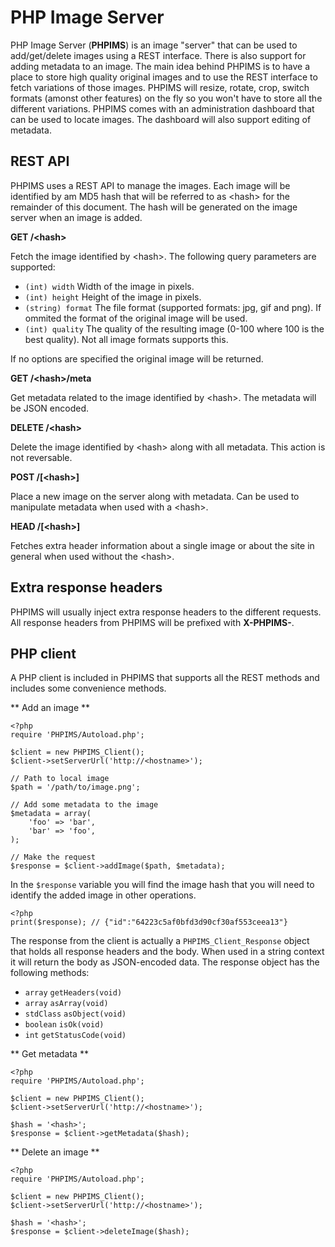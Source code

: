 PHP Image Server
================
PHP Image Server (**PHPIMS**) is an image "server" that can be used to add/get/delete images using a REST interface. There is also support for adding metadata to an image. The main idea behind PHPIMS is to have a place to store high quality original images and to use the REST interface to fetch variations of those images. PHPIMS will resize, rotate, crop, switch formats (amonst other features) on the fly so you won't have to store all the different variations. PHPIMS comes with an administration dashboard that can be used to locate images. The dashboard will also support editing of metadata.

REST API
--------
PHPIMS uses a REST API to manage the images. Each image will be identified by am MD5 hash that will be referred to as &lt;hash&gt; for the remainder of this document. The hash will be generated on the image server when an image is added.

**GET /&lt;hash&gt;**

Fetch the image identified by &lt;hash&gt;. The following query parameters are supported:

* `(int) width` Width of the image in pixels.
* `(int) height` Height of the image in pixels.
* `(string) format` The file format (supported formats: jpg, gif and png). If ommited the format of the original image will be used.
* `(int) quality` The quality of the resulting image (0-100 where 100 is the best quality). Not all image formats supports this.

If no options are specified the original image will be returned.

**GET /&lt;hash&gt;/meta**

Get metadata related to the image identified by &lt;hash&gt;. The metadata will be JSON encoded.

**DELETE /&lt;hash&gt;**

Delete the image identified by &lt;hash&gt; along with all metadata. This action is not reversable.

**POST /[&lt;hash&gt;]**

Place a new image on the server along with metadata. Can be used to manipulate metadata when used with a &lt;hash&gt;.

**HEAD /[&lt;hash&gt;]**

Fetches extra header information about a single image or about the site in general when used without the &lt;hash&gt;.

Extra response headers
-------------
PHPIMS will usually inject extra response headers to the different requests. All response headers from PHPIMS will be prefixed with **X-PHPIMS-**.

PHP client
----------
A PHP client is included in PHPIMS that supports all the REST methods and includes some convenience methods.

** Add an image **

    <?php
    require 'PHPIMS/Autoload.php';

    $client = new PHPIMS_Client();
    $client->setServerUrl('http://<hostname>');

    // Path to local image    
    $path = '/path/to/image.png';
    
    // Add some metadata to the image
    $metadata = array(
        'foo' => 'bar', 
        'bar' => 'foo',
    );
    
    // Make the request
    $response = $client->addImage($path, $metadata);
    
In the `$response` variable you will find the image hash that you will need to identify the added image in other operations.

    <?php
    print($response); // {"id":"64223c5af0bfd3d90cf30af553ceea13"}
    
The response from the client is actually a `PHPIMS_Client_Response` object that holds all response headers and the body. When used in a string context it will return the body as JSON-encoded data. The response object has the following methods:

* `array` `getHeaders(void)`
* `array` `asArray(void)`
* `stdClass` `asObject(void)`
* `boolean` `isOk(void)`
* `int` `getStatusCode(void)`

** Get metadata **

    <?php
    require 'PHPIMS/Autoload.php';

    $client = new PHPIMS_Client();
    $client->setServerUrl('http://<hostname>');
    
    $hash = '<hash>';
    $response = $client->getMetadata($hash);

** Delete an image **

    <?php
    require 'PHPIMS/Autoload.php';

    $client = new PHPIMS_Client();
    $client->setServerUrl('http://<hostname>');
    
    $hash = '<hash>';
    $response = $client->deleteImage($hash);